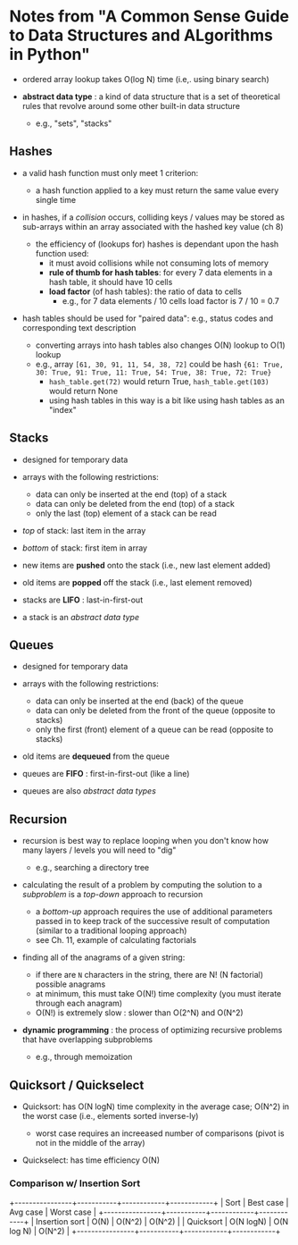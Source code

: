 
# Notes from "A Common Sense Guide to Data Structures and ALgorithms in Python"

- ordered array lookup takes O(log N) time (i.e,. using binary search)

- **abstract data type** : a kind of data structure that is a set of theoretical rules that revolve around some other built-in data structure
    - e.g., "sets", "stacks"


## Hashes
- a valid hash function must only meet 1 criterion:
  - a hash function applied to a key must return the same value every single time

- in hashes, if a *collision* occurs, colliding keys / values may be stored as sub-arrays within an array associated with the hashed key value (ch 8)
  - the efficiency of (lookups for) hashes is dependant upon the hash function used:
    - it must avoid collisions while not consuming lots of memory
    - **rule of thumb for hash tables**:  for every 7 data elements in a hash table, it should have 10 cells
    - **load factor** (of hash tables):  the ratio of data to cells
        - e.g., for 7 data elements / 10 cells load factor is 7 / 10 = 0.7

- hash tables should be used for "paired data":  e.g., status codes and corresponding text description
  - converting arrays into hash tables also changes O(N) lookup to O(1) lookup
  - e.g., array `[61, 30, 91, 11, 54, 38, 72]` could be hash `{61: True, 30: True, 91: True, 11: True, 54: True, 38: True, 72: True}`
    - `hash_table.get(72)` would return True, `hash_table.get(103)` would return None
    - using hash tables in this way is a bit like using hash tables as an "index"

## Stacks
- designed for temporary data

- arrays with the following restrictions:
    - data can only be inserted at the end (top) of a stack
    - data can only be deleted from the end (top) of a stack
    - only the last (top) element of a stack can be read

- *top* of stack:  last item in the array
- *bottom* of stack:  first item in array

- new items are **pushed** onto the stack (i.e., new last element added)
- old items are **popped** off the stack (i.e., last element removed)

- stacks are **LIFO** : last-in-first-out

- a stack is an *abstract data type*

## Queues
- designed for temporary data

- arrays with the following restrictions:
  - data can only be inserted at the end (back) of the queue
  - data can only be deleted from the front of the queue (opposite to stacks)
  - only the first (front) element of a queue can be read (opposite to stacks)

- old items are **dequeued** from the queue

- queues are **FIFO** : first-in-first-out (like a line)
- queues are also *abstract data types*


## Recursion
- recursion is best way to replace looping when you don't know how many layers / levels you will need to "dig"
  - e.g., searching a directory tree

- calculating the result of a problem by computing the solution to a *subproblem* is a *top-down* approach to recursion
  - a *bottom-up* approach requires the use of additional parameters passed in to keep track of the successive result of computation (similar to a traditional looping approach)
  - see Ch. 11, example of calculating factorials

- finding all of the anagrams of a given string:
  - if there are `N` characters in the string, there are N! (N factorial) possible anagrams
  - at minimum, this must take O(N!) time complexity (you must iterate through each anagram)
  - O(N!) is extremely slow : slower than O(2^N) and O(N^2)

- **dynamic programming** : the process of optimizing recursive problems that have overlapping subproblems
  - e.g., through memoization

## Quicksort / Quickselect
- Quicksort:  has O(N logN) time complexity in the average case; O(N^2) in the worst case (i.e., elements sorted inverse-ly)
  - worst case requires an increeased number of comparisons (pivot is not in the middle of the array)

- Quickselect: has time efficiency O(N)


### Comparison w/ Insertion Sort
+----------------+-----------+------------+------------+
| Sort           | Best case | Avg case   | Worst case |
+----------------+-----------+------------+------------+
| Insertion sort | O(N)      | O(N^2)     | O(N^2)     |
| Quicksort      | O(N logN) | O(N log N) | O(N^2)     |
+----------------+-----------+------------+------------+

